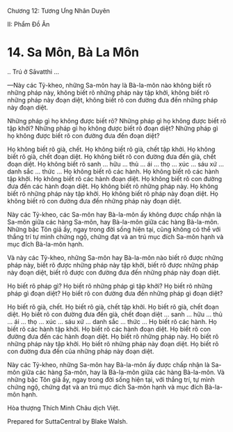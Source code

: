  

Chương 12: Tương Ưng Nhân Duyên

II: Phẩm Ðồ Ăn

# 14\. Sa Môn, Bà La Môn

.. Trú ở Sāvatthi …

—Này các Tỷ-kheo, những Sa-môn hay là Bà-la-môn nào không biết rõ những pháp này, không biết rõ những pháp này tập khởi, không biết rõ những pháp này đoạn diệt, không biết rõ con đường đưa đến những pháp này đoạn diệt.

Những pháp gì họ không được biết rõ? Những pháp gì họ không được biết rõ tập khởi? Những pháp gì họ không được biết rõ đoạn diệt? Những pháp gì họ không được biết rõ con đường đưa đến đoạn diệt?

Họ không biết rõ già, chết. Họ không biết rõ già, chết tập khởi. Họ không biết rõ già, chết đoạn diệt. Họ không biết rõ con đường đưa đến già, chết đoạn diệt. Họ không biết rõ sanh … hữu … thủ … ái … thọ … xúc … sáu xứ … danh sắc … thức … Họ không biết rõ các hành. Họ không biết rõ các hành tập khởi. Họ không biết rõ các hành đoạn diệt. Họ không biết rõ con đường đưa đến các hành đoạn diệt. Họ không biết rõ những pháp này. Họ không biết rõ những pháp này tập khởi. Họ không biết rõ pháp này đoạn diệt. Họ không biết rõ con đường đưa đến những pháp này đoạn diệt.

Này các Tỷ-kheo, các Sa-môn hay Bà-la-môn ấy không được chấp nhận là Sa-môn giữa các hàng Sa-môn, hay Bà-la-môn giữa các hàng Bà-la-môn. Những bậc Tôn giả ấy, ngay trong đời sống hiện tại, cũng không có thể với thắng trí tự mình chứng ngộ, chứng đạt và an trú mục đích Sa-môn hạnh và mục đích Bà-la-môn hạnh.

Và này các Tỷ-kheo, những Sa-môn hay Bà-la-môn nào biết rõ được những pháp này, biết rõ được những pháp này tập khởi, biết rõ được những pháp này đoạn diệt, biết rõ được con đường đưa đến những pháp này đoạn diệt.

Họ biết rõ pháp gì? Họ biết rõ những pháp gì tập khởi? Họ biết rõ những pháp gì đoạn diệt? Họ biết rõ con đường đưa đến những pháp gì đoạn diệt?

Họ biết rõ già, chết. Họ biết rõ già, chết tập khởi. Họ biết rõ già, chết đoạn diệt. Họ biết rõ con đường đưa đến già, chết đoạn diệt … sanh … hữu … thủ … ái … thọ … xúc … sáu xứ … danh sắc … thức … Họ biết rõ các hành. Họ biết rõ các hành tập khởi. Họ biết rõ các hành đoạn diệt. Họ biết rõ con đường đưa đến các hành đoạn diệt. Họ biết rõ những pháp này. Họ biết rõ những pháp này tập khởi. Họ biết rõ những pháp này đoạn diệt. Họ biết rõ con đường đưa đến của những pháp này đoạn diệt.

Này các Tỷ-kheo, những Sa-môn hay Bà-la-môn ấy được chấp nhận là Sa-môn giữa các hàng Sa-môn, hay là Bà-la-môn giữa các hàng Bà-la-môn. Và những bậc Tôn giả ấy, ngay trong đời sống hiện tại, với thắng trí, tự mình chứng ngộ, chứng đạt và an trú mục đích Sa-môn hạnh và mục đích Bà-la-môn hạnh.

Hòa thượng Thích Minh Châu dịch Việt.

Prepared for SuttaCentral by Blake Walsh.